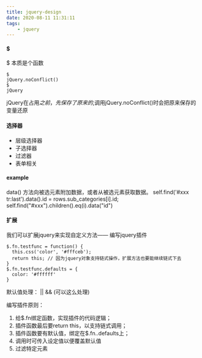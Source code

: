```yaml
---
title: jquery-design
date: 2020-08-11 11:31:11
tags:
    - jquery
---
```

#### $
$ 本质是个函数

```
$
jQuery.noConflict()
$
jQuery
```
jQuery在占用$之前，先保存了原来的$,调用jQuery.noConflict()时会把原来保存的变量还原

#### 选择器
- 层级选择器
- 子选择器
- 过滤器
- 表单相关

#### example
data() 方法向被选元素附加数据，或者从被选元素获取数据。
self.find('#xxx tr:last').data().id = rows.sub_categories[i].id;
self.find("#xxx").children().eq(i).data("id")

#### 扩展
我们可以扩展jquery来实现自定义方法—— 编写jquery插件
```
$.fn.testfunc = function() {
  this.css('color', '#fffceb');
  return this; // 因为jquery对象支持链式操作，扩展方法也要能继续链式下去
}
$.fn.testfunc.defaults = {
  color: '#ffffff'
}
```
默认值处理： || && (可以这么处理)

编写插件原则：
1. 给$.fn绑定函数，实现插件的代码逻辑；
2. 插件函数最后要return this，以支持链式调用；
3. 插件函数要有默认值，绑定在$.fn.<pluginName>.defaults上；
4. 调用时可传入设定值以便覆盖默认值
5. 过滤特定元素
